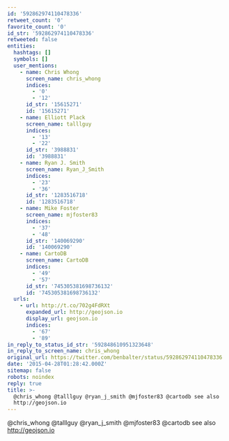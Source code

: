 ```yaml
---
id: '592862974110478336'
retweet_count: '0'
favorite_count: '0'
id_str: '592862974110478336'
retweeted: false
entities:
  hashtags: []
  symbols: []
  user_mentions:
    - name: Chris Whong
      screen_name: chris_whong
      indices:
        - '0'
        - '12'
      id_str: '15615271'
      id: '15615271'
    - name: Elliott Plack
      screen_name: talllguy
      indices:
        - '13'
        - '22'
      id_str: '3988831'
      id: '3988831'
    - name: Ryan J. Smith
      screen_name: Ryan_J_Smith
      indices:
        - '23'
        - '36'
      id_str: '1283516718'
      id: '1283516718'
    - name: Mike Foster
      screen_name: mjfoster83
      indices:
        - '37'
        - '48'
      id_str: '140069290'
      id: '140069290'
    - name: CartoDB
      screen_name: CartoDB
      indices:
        - '49'
        - '57'
      id_str: '745305381698736132'
      id: '745305381698736132'
  urls:
    - url: http://t.co/702g4FdRXt
      expanded_url: http://geojson.io
      display_url: geojson.io
      indices:
        - '67'
        - '89'
in_reply_to_status_id_str: '592848610951323648'
in_reply_to_screen_name: chris_whong
original_url: https://twitter.com/benbalter/status/592862974110478336
date: '2015-04-28T01:28:42.000Z'
sitemap: false
robots: noindex
reply: true
title: >-
  @chris_whong @talllguy @ryan_j_smith @mjfoster83 @cartodb see also
  http://geojson.io
---
```


@chris_whong @talllguy @ryan_j_smith @mjfoster83 @cartodb see also http://geojson.io